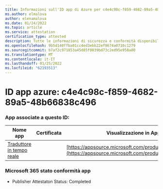 ```yaml
---
title: Informazioni sull'ID app di Azure per c4e4c98c-f859-4682-89a5-48b66838c496
ms.author: elmalova
author: elenamalova
ms.date: 01/24/2022
ms.topic: article
ms.service: attestation
certification_type: attested
description: Tutte le informazioni di sicurezza e conformità disponibili per c4e4c98c-f859-4682-89a5-48b66838c496.
ms.openlocfilehash: 9b5d140ffba01cc4ed3ebb22ef9674a0710c1279
ms.sourcegitcommit: b7af2c971853a45d85f0039bd73c2ed95e958a80
ms.translationtype: MT
ms.contentlocale: it-IT
ms.lasthandoff: 01/25/2022
ms.locfileid: "62193513"
---
```

# <a name="azure-app-id-c4e4c98c-f859-4682-89a5-48b66838c496"></a>ID app azure: c4e4c98c-f859-4682-89a5-48b66838c496


### <a name="apps-associated-with-this-id"></a>App associate a questo ID:
| **Nome app** | **Certificata** | **Visualizzazione in AppSource** |
|--------------|---------------|-----------------------|
| [Traduttore in tempo reale](https://docs.microsoft.com/microsoft-365-app-certification/forward/WA200002171) |  | [https://appsource.microsoft.com/product/office/WA200002171](https://appsource.microsoft.com/product/office/WA200002171) |

### <a name="microsoft-365-app-compliance-status"></a>Microsoft 365 stato conformità app
- Publisher Attestaton Status: Completed
